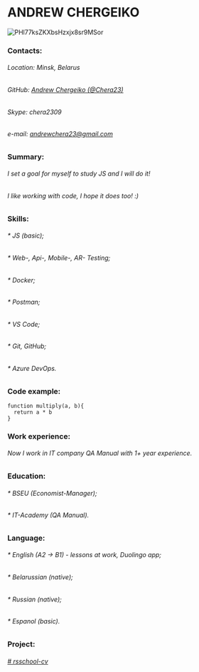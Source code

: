 # ANDREW CHERGEIKO

![PHl77ksZKXbsHzxjx8sr9MSor](https://user-images.githubusercontent.com/92368116/206676195-a1e9d695-93e8-42d5-b17a-c9eb8e6f05cf.jpeg)

### Contacts:
###### Location: Minsk, Belarus
###### GitHub: [Andrew Chergeiko (@Chera23)](https://github.com/Chera23)
###### Skype: chera2309
###### e-mail: andrewchera23@gmail.com

### Summary:
###### I set a goal for myself to study JS and I will do it! 
###### I like working with code, I hope it does too! :)

### Skills:
###### * JS (basic);
###### * Web-, Api-, Mobile-, AR- Testing;
###### * Docker;
###### * Postman;
###### * VS Code;
###### * Git, GitHub;
###### * Azure DevOps.

### Code example:
```
function multiply(a, b){
  return a * b
}
```


### Work experience:
###### Now I work in IT company QA Manual with 1+ year experience.

### Education:
###### * BSEU (Economist-Manager);
###### * IT-Academy (QA Manual).

### Language:
###### * English (A2 -> B1) - lessons at work, Duolingo app;
###### * Belarussian (native);
###### * Russian (native);
###### * Espanol (basic).

### Project:
###### [# rsschool-cv](https://github.com/Chera23/rsschool-cv/edit/gh-pages/cv.md)
